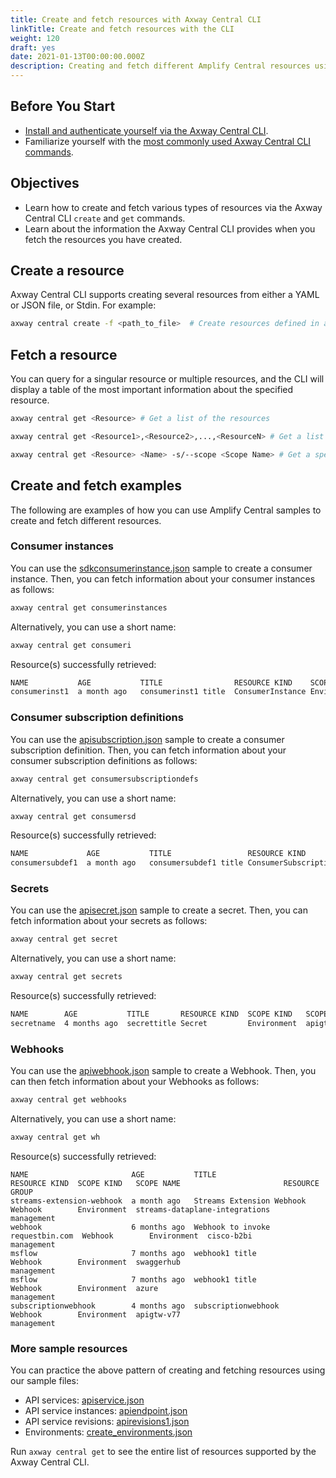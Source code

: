 ```yaml
---
title: Create and fetch resources with Axway Central CLI
linkTitle: Create and fetch resources with the CLI
weight: 120
draft: yes
date: 2021-01-13T00:00:00.000Z
description: Creating and fetch different Amplify Central resources using the CLI.
---
```

## Before You Start

* [Install and authenticate yourself via the Axway Central CLI](/docs/integrate_with_central/cli_central/cli_install/).
* Familiarize yourself with the [most commonly used Axway Central CLI commands](/docs/integrate_with_central/cli_central/cli_command_reference/).

## Objectives

* Learn how to create and fetch various types of resources via the Axway Central CLI `create` and `get` commands.
* Learn about the information the Axway Central CLI provides when you fetch the resources you have created.

## Create a resource

Axway Central CLI supports creating several resources from either a YAML or JSON file, or Stdin. For example:

```bash
axway central create -f <path_to_file>  # Create resources defined in a YAML or JSON file.
```

## Fetch a resource

You can query for a singular resource or multiple resources, and the CLI will display a table of the most important information about the specified resource.

```bash
axway central get <Resource> # Get a list of the resources
```

```bash
axway central get <Resource1>,<Resource2>,...,<ResourceN> # Get a list of multiple resources
```

```bash
axway central get <Resource> <Name> -s/--scope <Scope Name> # Get a specific resource by name
```

## Create and fetch examples

The following are examples of how you can use Amplify Central samples to create and fetch different resources.

### Consumer instances

You can use the [sdkconsumerinstance.json](/samples/central/sdkconsumerinstance.json) sample to create a consumer instance. Then, you can fetch information about your consumer instances as follows:

```bash
axway central get consumerinstances
```

Alternatively, you can use a short name:

```bash
axway central get consumeri
```

Resource(s) successfully retrieved:

```bash
NAME           AGE           TITLE                RESOURCE KIND    SCOPE KIND   SCOPE NAME          RESOURCE GROUP
consumerinst1  a month ago   consumerinst1 title  ConsumerInstance Environment  awsgtw-us-east-2    management
```

### Consumer subscription definitions

You can use the [apisubscription.json](/samples/central/apisubscription.json) sample to create a consumer subscription definition. Then, you can fetch information about your consumer subscription definitions as follows:

```bash
axway central get consumersubscriptiondefs
```

Alternatively, you can use a short name:

```bash
axway central get consumersd
```

Resource(s) successfully retrieved:

```bash
NAME             AGE           TITLE                 RESOURCE KIND                  SCOPE KIND   SCOPE NAME         RESOURCE GROUP
consumersubdef1  a month ago   consumersubdef1 title ConsumerSubscriptionDefinition Environment  awsgtw-us-east-2   management
```

### Secrets

You can use the [apisecret.json](/samples/central/apisecret.json) sample to create a secret. Then, you can fetch information about your secrets as follows:

```bash
axway central get secret
```

Alternatively, you can use a short name:

```bash
axway central get secrets
```

Resource(s) successfully retrieved:

```bash
NAME        AGE           TITLE       RESOURCE KIND  SCOPE KIND   SCOPE NAME    RESOURCE GROUP
secretname  4 months ago  secrettitle Secret         Environment  apigtw-v77    management
```

### Webhooks

You can use the [apiwebhook.json](/samples/central/apiwebhook.json) sample to create a Webhook. Then, you can then fetch information about your Webhooks as follows:

```bash
axway central get webhooks
```

Alternatively, you can use a short name:

```bash
axway central get wh
```

Resource(s) successfully retrieved:

```
NAME                       AGE           TITLE                             RESOURCE KIND  SCOPE KIND   SCOPE NAME                       RESOURCE GROUP
streams-extension-webhook  a month ago   Streams Extension Webhook         Webhook        Environment  streams-dataplane-integrations   management
webhook                    6 months ago  Webhook to invoke requestbin.com  Webhook        Environment  cisco-b2bi                       management
msflow                     7 months ago  webhook1 title                    Webhook        Environment  swaggerhub                       management
msflow                     7 months ago  webhook1 title                    Webhook        Environment  azure                            management
subscriptionwebhook        4 months ago  subscriptionwebhook               Webhook        Environment  apigtw-v77                       management
```

### More sample resources

You can practice the above pattern of creating and fetching resources using our sample files:

* API services: [apiservice.json](/samples/central/apiservice.json)
* API service instances: [apiendpoint.json](/samples/central/apiendpoint.json)
* API service revisions: [apirevisions1.json](/samples/central/apirevisions1.json)
* Environments: [create_environments.json](/samples/central/create_environments.json)

Run `axway central get` to see the entire list of resources supported by the Axway Central CLI.
